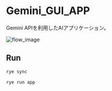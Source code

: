 # Gemini_GUI_APP

Gemini APIを利用したAIアプリケーション。

![flow_image](https://github.com/kngy0306/gemini_gui_app/assets/57553474/3868dbe5-1cbe-4f80-9ad2-d4ccbcddc7da)

## Run

```sh
rye sync

rye run app
```
